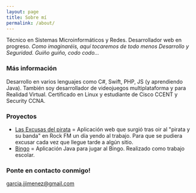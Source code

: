 ```yaml
---
layout: page
title: Sobre mí
permalink: /about/
---
```


Técnico en Sistemas Microinformáticos y Redes. Desarrollador web en progreso. *Como imaginaréis, aquí tocaremos de todo menos Desarrollo y Seguridad. Guiño guiño, codo codo...*

### Más información

Desarrollo en varios lenguajes como C#, Swift, PHP, JS (y aprendiendo Java). También soy desarrollador de videojuegos multiplataforma y para Realidad Virtual. Certificado en Linux y estudiante de Cisco CCENT y Security CCNA.

### Proyectos
* [Las Excusas del pirata](http://jojigarcia.me/las-excusas-del-pirata/) = Aplicación web que surgió tras oir al "pirata y su banda" en Rock FM un día yendo al trabajo. Para que se pudiera excusar cada vez que llegue tarde a algún sitio.
* [Bingo](https://github.com/Juaki97/Bingo) = Aplicación Java para jugar al Bingo. Realizado como trabajo escolar.

### Ponte en contacto conmigo!

[garcia.jjimenez@gmail.com](mailto:garcia.jjimenez@gmail.com)
